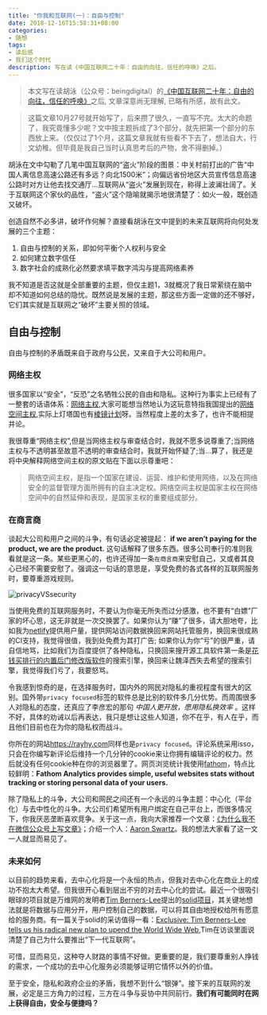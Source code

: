 ```yaml
---
title: "你我和互联网(一)：自由与控制"
date: 2018-12-16T15:58:31+08:00
categories:
- 随想
tags:
- 读后感
- 我们这个时代
description: 写在读《中国互联网二十年：自由的向往，信任的呼唤》之后。
---
```


> 本文写在读胡泳（公众号：beingdigital）的[《中国互联网二十年：自由的向往，信任的呼唤》](https://www.huxiu.com/article/268816.html)之后, 文章深意尚无理解, 已略有所感，故有此文。

> 这篇文章10月27号就开始写了，后来攒了很久，一直写不完。太大的命题了，我究竟懂多少呢？文中按主题拆成了3个部分，就先把第一个部分的东西放上来。（仅仅过了1个月，这篇文章我就有些看不下去了，想法自大，行文幼稚。但毕竟是我自己当时认真思考后的产物，舍不得删掉。）

胡泳在文中勾勒了几笔中国互联网的“盗火”阶段的图景：中关村前打出的广告“中国人离信息高速公路还有多远？向北1500米”；向偏远省份地区大员宣传信息高速公路时对方让他去找交通厅…互联网从“盗火”发展到现在，称得上波澜壮阔了。关于互联网这个家伙的品性，“盗火”这个隐喻就揭示地很清楚了：如火一般，既创造又破坏。

创造自然不必多讲，破坏作何解？直接看胡泳在文中提到的未来互联网将向何处发展的三个主题：

1. 自由与控制的关系，即如何平衡个人权利与安全
2. 如何建立数字信任
3. 数字社会的成熟化必然要求填平数字鸿沟与提高网络素养

我不知道是否这就是全部重要的主题，但仅主题1，3就概况了我日常萦绕在脑中却不知道如何总结的隐忧。既然说是发展的主题，那这些方面一定做的还不够好，它们其实就是互联网之“破坏”主要关照的领域。

## 自由与控制

自由与控制的矛盾既来自于政府与公民，又来自于大公司和用户。

### 网络主权

很多国家以“安全”，“反恐”之名牺牲公民的自由和隐私。这种行为事实上已经有了一整套的话语体系：[网络主权](https://zh.wikipedia.org/wiki/%E7%BD%91%E7%BB%9C%E4%B8%BB%E6%9D%83),大家可能想当然地认为这玩意特指我国提出的[网络空间主权](http://www.cac.gov.cn/2017-08/07/c_1121443864.htm),实际上灯塔国也有[棱镜计划](https://zh.wikipedia.org/wiki/%E7%A8%9C%E9%8F%A1%E8%A8%88%E7%95%AB)呀。当然程度上差的太多了，也许不能相提并论。

我很尊重“网络主权”,但是当网络主权与审查结合时，我就不愿多说尊重了;当网络主权与不透明甚至故意不透明的审查结合时，我就开始怀疑了;当…算了，我还是将中央解释网络空间主权的原文贴在下面以示尊重吧：

> 网络空间主权，是指一个国家在建设、运营、维护和使用网络，以及在网络安全的监督管理方面所拥有的自主决定权。网络空间主权是国家主权在网络空间中的自然延伸和表现，是国家主权的重要组成部分。

### 在商言商

谈起大公司和用户之间的斗争，有句话必定被提起： **if we aren’t paying for the product, we are the product.** 这句话解释了很多东西。很多公司奉行的准则我看就是这一条。某些更黑心的，也许还得加一条`在商言商`来安慰自己，又或者其良心已经不需要安慰了。强调这一句话的意思是，享受免费的各式各样的互联网服务时，要尊重游戏规则。

![privacyVSsecurity](https://lowentropy.jinxiapu.cn/img/blog/3/privacyVSsecurity.jpeg)

当使用免费的互联网服务时，不要认为你毫无所失而过分感激，也不要有“白嫖”厂家的坏心思，这无非就是一次交换罢了。如果你认为“赚”了很多，请大胆地夸，比如我为[netlify](https://www.netlify.com)提供用户量，提供网站访问数据换回来网站托管服务，换回来很成熟的CI支持，我觉得很值，我到处免费为其打广告; 如果你认为你“亏”的很严重，请自信地骂，比如我们为百度提供了各种隐私，只换回来搜开源工具软件第一条是[花钱买排行的内置后门修改版软件](http://www.techweb.com.cn/it/2012-01-31/1145906.shtml)的搜索引擎，换回来让魏泽西失去希望的搜索引擎，我觉得我们亏了，我要怒骂。

令我感到惊奇的是，在选择服务时，国内外的网民对隐私的重视程度有很大的区别。国外带`privacy focused`标签的软件总是比别的软件多几分优势。而周围很多人对隐私的态度，还真应了李彦宏的那句 *中国人更开放，愿用隐私换效率* 。这样不好，具体的劝诫以后再表达，我只是想让这些人知道，你不在乎，有人在乎，而且他们目前也在为你的隐私权而战斗。

你所在的网站<https://rayhy.com>同样也是`privacy focused`。评论系统采用isso，只会在你编写新评论后维持一个几分钟的cookie来让你拥有编辑评论的权力。然后就没有任何cookie种在你的浏览器里了。网页浏览统计我使用[fathom](https://usefathom.com/)，特点比较鲜明：**Fathom Analytics provides simple, useful websites stats without tracking or storing personal data of your users.**

除了隐私上的斗争，大公司和网民之间还有一个永远的斗争主题：中心化（平台化）与去中性化的斗争。大公司们希望所有用户绑定在自己平台上，而很多情况下，你我厌恶垄断喜欢竞争。关于这一点，我向大家推荐一个文章：[《为什么我不在微信公众号上写文章》](https://coolshell.cn/articles/17391.html)；介绍一个人：[Aaron Swartz](https://zh.wikipedia.org/zh/%E4%BA%9A%E4%BC%A6%C2%B7%E6%96%AF%E6%B2%83%E8%8C%A8)。我的想法大家看了这一文一人就显而易见了。

### 未来如何

以目前的趋势来看，去中心化将是一个永恒的热点，但我对去中心化在商业上的成功不抱太大希望。但我很开心看到层出不穷的对去中心化的尝试。最近一个很吸引眼球的项目就是万维网的发明者[Tim Berners-Lee](https://zh.wikipedia.org/wiki/%E8%92%82%E5%A7%86%C2%B7%E4%BC%AF%E7%BA%B3%E6%96%AF-%E6%9D%8E)提出的[solid项目](https://solid.inrupt.com/)，其关键地想法就是将数据与应用分开，用户控制自己的数据，可以将其自由地授权给所有愿意给的服务商。有一篇关于solid的采访值得一看：[Exclusive: Tim Berners-Lee tells us his radical new plan to upend the World Wide Web](https://www.fastcompany.com/90243936/exclusive-tim-berners-lee-tells-us-his-radical-new-plan-to-upend-the-world-wide-web),Tim在访谈里面说清楚了自己为什么要推出“下一代互联网”。

可惜，显而易见，这种夺人财路的事情不好做。更重要的是，我们要尊重别人挣钱的需求，一个成功的去中心化服务必须能够证明它情怀以外的价值。

至于安全，隐私和政府企业的矛盾，我想不到什么“银弹”。接下来的互联网的发展，必定是三方角力的过程，三方在斗争与妥协中共同前行。**我们有可能同时在网上获得自由，安全与便捷吗？**
